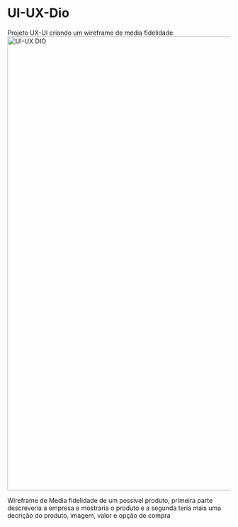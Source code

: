 # UI-UX-Dio
Projeto UX-UI criando um wireframe de média fidelidade
<img width="1440" height="1024" alt="UI-UX DIO" src="https://github.com/user-attachments/assets/6919c412-cd68-4765-8c2c-083b501eaaa3" />

Wireframe de Media fidelidade de um possivel produto, primeira parte descreveria a empresa e mostraria o produto e a segunda teria mais uma decrição do produto, imagem, valor e opção de compra
